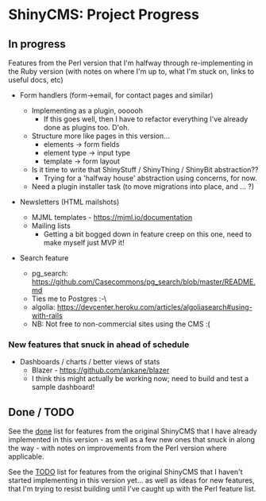 # ShinyCMS: Project Progress

## In progress

Features from the Perl version that I'm halfway through re-implementing in the Ruby version
(with notes on where I'm up to, what I'm stuck on, links to useful docs, etc)

* Form handlers (form->email, for contact pages and similar)
  * Implementing as a plugin, oooooh
    * If this goes well, then I have to refactor everything I've already done
      as plugins too. D'oh.
  * Structure more like pages in this version...
    * elements -> form fields
    * element type -> input type
    * template -> form layout
  * Is it time to write that ShinyStuff / ShinyThing / ShinyBit abstraction??
    * Trying for a 'halfway house' abstraction using concerns, for now.
  * Need a plugin installer task (to move migrations into place, and ... ?)

* Newsletters (HTML mailshots)
  * MJML templates - https://mjml.io/documentation
  * Mailing lists
    * Getting a bit bogged down in feature creep on this one, need to make myself just MVP it!

* Search feature
	* pg_search: https://github.com/Casecommons/pg_search/blob/master/README.md
    * Ties me to Postgres :-\
	* algolia: https://devcenter.heroku.com/articles/algoliasearch#using-with-rails
    * NB: Not free to non-commercial sites using the CMS :(

### New features that snuck in ahead of schedule

* Dashboards / charts / better views of stats
  * Blazer - https://github.com/ankane/blazer
  * I think this might actually be working now; need to build and test a sample dashboard!


## Done / TODO

See the [done](done.md) list for features from the original ShinyCMS that I have already implemented
in this version - as well as a few new ones that snuck in along the way - with notes on improvements
from the Perl version where applicable.

See the [TODO](TODO.md) list for features from the original ShinyCMS that I haven't started implementing
in this version yet... as well as ideas for new features, that I'm trying to resist building until I've
caught up with the Perl feature list.
